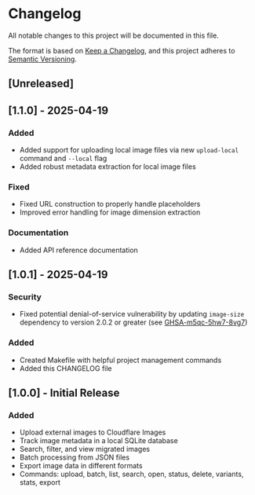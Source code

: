 # Changelog

All notable changes to this project will be documented in this file.

The format is based on [Keep a Changelog](https://keepachangelog.com/en/1.0.0/),
and this project adheres to [Semantic Versioning](https://semver.org/spec/v2.0.0.html).

## [Unreleased]

## [1.1.0] - 2025-04-19

### Added
- Added support for uploading local image files via new `upload-local` command and `--local` flag
- Added robust metadata extraction for local image files

### Fixed
- Fixed URL construction to properly handle placeholders
- Improved error handling for image dimension extraction

### Documentation
- Added API reference documentation

## [1.0.1] - 2025-04-19

### Security
- Fixed potential denial-of-service vulnerability by updating `image-size` dependency to version 2.0.2 or greater (see [GHSA-m5qc-5hw7-8vg7](https://github.com/advisories/GHSA-m5qc-5hw7-8vg7))

### Added
- Created Makefile with helpful project management commands
- Added this CHANGELOG file

## [1.0.0] - Initial Release

### Added
- Upload external images to Cloudflare Images
- Track image metadata in a local SQLite database
- Search, filter, and view migrated images
- Batch processing from JSON files
- Export image data in different formats
- Commands: upload, batch, list, search, open, status, delete, variants, stats, export